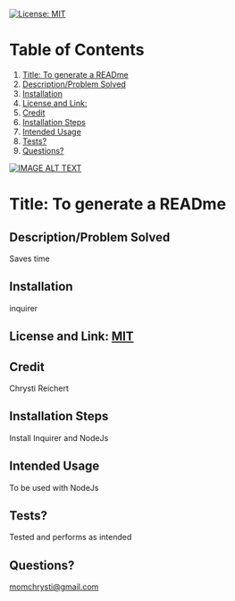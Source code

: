 
[![License: MIT](https://img.shields.io/badge/License-MIT-green.svg)](https://opensource.org/licenses/MIT)
# Table of Contents
1. [Title: To generate a READme](#title)
2. [Description/Problem Solved](#description)
3. [Installation](#installation)
4. [License and Link: ](#license)
5. [Credit](#credit)
6. [Installation Steps](#installation-steps)
7. [Intended Usage](#intended-usage)
8. [Tests?](#Tests)
9. [Questions?](#questions)

[![IMAGE ALT TEXT](http://img.youtube.com/vi/e60Eswp2EmM/0.jpg)](http://www.youtube.com/watch?v=e60Eswp2EmM "Video Title")

# Title: To generate a READme
## Description/Problem Solved 
Saves time
## Installation 
inquirer
## License and Link: [MIT](https://opensource.org/licenses/MIT/)

## Credit 
Chrysti Reichert
## Installation Steps 
Install Inquirer and NodeJs
## Intended Usage 
To be used with NodeJs
## Tests? 
 Tested and performs as intended
## Questions? 
 momchrysti@gmail.com

